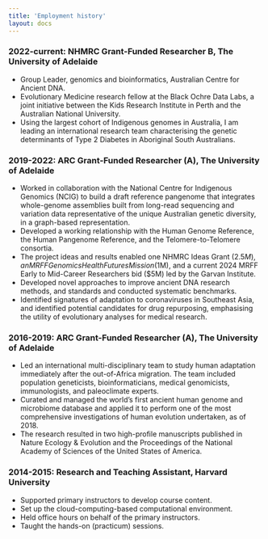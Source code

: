 ```yaml
---
title: 'Employment history'
layout: docs
---
```


### 2022-current: NHMRC Grant-Funded Researcher B, The University of Adelaide 
- Group Leader, genomics and bioinformatics, Australian Centre for Ancient DNA.
- Evolutionary Medicine research fellow at the Black Ochre Data Labs, a joint initiative between the Kids Research Institute in Perth and the Australian National University.
- Using the largest cohort of Indigenous genomes in Australia, I am leading an international research team characterising the genetic determinants of Type 2 Diabetes in Aboriginal South Australians.

### 2019-2022: ARC Grant-Funded Researcher (A), The University of Adelaide
- Worked in collaboration with the National Centre for Indigenous Genomics (NCIG) to build a draft reference pangenome that integrates whole-genome assemblies built from long-read sequencing and variation data representative of the unique Australian genetic diversity, in a graph-based representation.
- Developed a working relationship with the Human Genome Reference, the Human Pangenome Reference, and the Telomere-to-Telomere consortia.
- The project ideas and results enabled one NHMRC Ideas Grant ($2.5M), an MRFF Genomics Health Futures Mission ($1M), and a current 2024 MRFF Early to Mid-Career Researchers bid ($5M) led by the Garvan Institute.
- Developed novel approaches to improve ancient DNA research methods, and standards and conducted systematic benchmarks.
- Identified signatures of adaptation to coronaviruses in Southeast Asia, and identified potential candidates for drug repurposing, emphasising the utility of evolutionary analyses for medical research.

### 2016-2019: ARC Grant-Funded Researcher (A), The University of Adelaide
- Led an international multi-disciplinary team to study human adaptation immediately after the out-of-Africa migration. The team included population geneticists, bioinformaticians, medical genomicists, immunologists, and paleoclimate experts.
- Curated and managed the world’s first ancient human genome and microbiome database and applied it to perform one of the most comprehensive investigations of human evolution undertaken, as of 2018.
- The research resulted in two high-profile manuscripts published in Nature Ecology & Evolution and the Proceedings of the National Academy of Sciences of the United States of America.

### 2014-2015: Research and Teaching Assistant, Harvard University
- Supported primary instructors to develop course content.
- Set up the cloud-computing-based computational environment.
- Held office hours on behalf of the primary instructors.
- Taught the hands-on (practicum) sessions.
